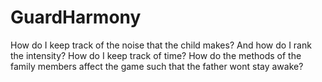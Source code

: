# GuardHarmony
How do I keep track of the noise that the child makes? And how do I rank the intensity?
How do I keep track of time?
How do the methods of the family members affect the game such that the father wont stay awake?
